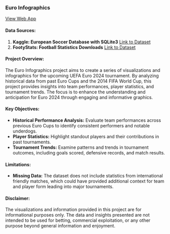 ### Euro Infographics

[View Web App](https://euro-info.streamlit.app/)

#### Data Sources:
1. **Kaggle: European Soccer Database with SQLite3**
   [Link to Dataset](https://www.kaggle.com/code/alaasedeeq/european-soccer-database-with-sqlite3)
2. **FootyStats: Football Statistics Downloads**
   [Link to Dataset](https://footystats.org/download-stats-csv)

#### Project Overview:
The Euro Infographics project aims to create a series of visualizations and infographics for the upcoming UEFA Euro 2024 tournament. By analyzing historical data from past Euro Cups and the 2014 FIFA World Cup, this project provides insights into team performances, player statistics, and tournament trends. The focus is to enhance the understanding and anticipation for Euro 2024 through engaging and informative graphics.

#### Key Objectives:
- **Historical Performance Analysis:** Evaluate team performances across previous Euro Cups to identify consistent performers and notable underdogs.
- **Player Statistics:** Highlight standout players and their contributions in past tournaments.
- **Tournament Trends:** Examine patterns and trends in tournament outcomes, including goals scored, defensive records, and match results.

#### Limitations:
- **Missing Data:** The dataset does not include statistics from international friendly matches, which could have provided additional context for team and player form leading into major tournaments.

#### Disclaimer:
The visualizations and information provided in this project are for informational purposes only. The data and insights presented are not intended to be used for betting, commercial exploitation, or any other purpose beyond general information and enjoyment.


